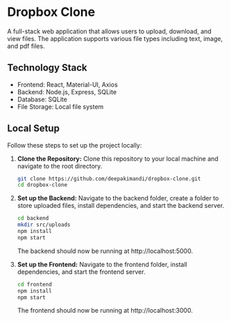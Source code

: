 # Dropbox Clone

A full-stack web application that allows users to upload, download, and view files. The application supports various file types including text, image, and pdf files.

## Technology Stack

- Frontend: React, Material-UI, Axios
- Backend: Node.js, Express, SQLite
- Database: SQLite
- File Storage: Local file system

## Local Setup

Follow these steps to set up the project locally:

1. **Clone the Repository:** Clone this repository to your local machine and navigate to the root directory.

    ```bash
    git clone https://github.com/deepakimandi/dropbox-clone.git
    cd dropbox-clone
    ```

2. **Set up the Backend:** Navigate to the backend folder, create a folder to store uploaded files, install dependencies, and start the backend server.
     ```bash
    cd backend
    mkdir src/uploads
    npm install
    npm start
    ```
    The backend should now be running at http://localhost:5000.

3. **Set up the Frontend:** Navigate to the frontend folder, install dependencies, and start the frontend server.
     ```bash
    cd frontend
    npm install
    npm start
    ```
    The frontend should now be running at http://localhost:3000.